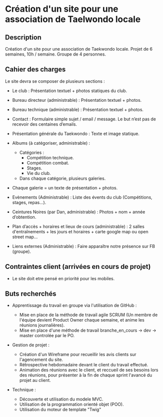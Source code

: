 # Création d'un site pour une association de Taelwondo locale

## Description

Création d'un site pour une association de Taekwondo locale.
Projet de 6 semaines, 10h / semaine.
Groupe de 4 personnes.

## Cahier des charges
Le site devra se composer de plusieurs sections :
  - Le club : Présentation textuel + photos statiques du club.
  - Bureau directeur (administrable) : Présentation textuel + photos.
  - Bureau technique (administrable) : Présentation textuel + photos.
  - Contact : Formulaire simple sujet / email / message. Le but n’est pas de recevoir des centaines d’emails.
  - Présentation générale du Taekwondo : Texte et image statique.
  
  - Albums (à catégoriser, administrable) : 
      - Catégories : 
           - Compétition technique.
           - Compétition combat.
           - Stages.
           - Vie du club.
     - Dans chaque catégorie, plusieurs galeries.
     
  - Chaque galerie = un texte de présentation + photos.
  - Evènements (Administrable) : Liste des évents du club (Compétitions, stages, repas…).
  - Ceintures Noires (par Dan, administrable) : Photos + nom + année d’obtention.
  - Plan d’accès + horaires et lieux de cours (administrable) : 2 salles d'entraînements + les jours et horaires + carte google                 map ou open street map...
  - Liens externes (Administrable) : Faire apparaître notre présence sur FB (groupe).

## Contraintes client (arrivées en cours de projet)
  - Le site doit etre pensé en priorité pour les mobiles.

## Buts recherchés
  - Apprentissage du travail en groupe via l'utilisation de GitHub :
      - Mise en place de la méthode de travail agile SCRUM (Un membre de l'équipe devient Product Owner chaque semaine, et anime les réunions journalières).
      - Mise en place d'une méthode de travail branche_en_cours -> dev -> master controlée par le PO.
      
  - Gestion de projet : 
      - Création d'un Wireframe pour recueillir les avis clients sur l'agencement du site.
      - Rétrospective hebdomadaire devant le client du travail effectué.
      - Animation des réunions avec le client, et reccueil de ses besoins lors des réunions, pour présenter à la fin de chaque sprint l'avancé du projet au client.
      
  - Technique :
      - Découverte et utilisation du modele MVC.
      - Utilisation de la programmation orienté objet (POO).
      - Utilisation du moteur de template "Twig"
